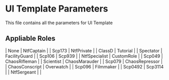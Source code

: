 # UI Template Parameters
This file contains all the parameters for UI Template
## Appliable Roles
| None                     | NtfCaptain |
| Scp173                   | NtfPrivate |
| ClassD                   | Tutorial |
| Spectator                | FacilityGuard |
| Scp106                   | Scp939 |
| NtfSpecialist            | CustomRole |
| Scp049                   | ChaosRifleman |
| Scientist                | ChaosMarauder |
| Scp079                   | ChaosRepressor |
| ChaosConscript           | Overwatch |
| Scp096                   | Filmmaker |
| Scp0492                  | Scp3114 |
| NtfSergeant              |  |